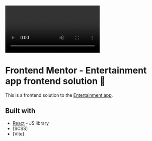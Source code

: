 ![Demo Video](./video.mp4)

# Frontend Mentor - Entertainment app frontend solution 👋

This is a frontend solution to the [Entertainment app](https://www.frontendmentor.io/challenges/entertainment-web-app-J-UhgAW1X).

## Built with

- [React](https://reactjs.org/) - JS library
- [SCSS]
- [Vite]
